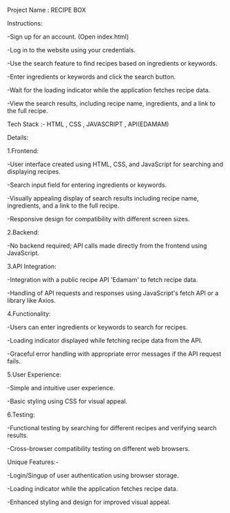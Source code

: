 Project Name : RECIPE BOX

Instructions:

-Sign up for an account. (Open index.html)

-Log in to the website using your credentials.

-Use the search feature to find recipes based on ingredients or keywords.

-Enter ingredients or keywords and click the search button.

-Wait for the loading indicator while the application fetches recipe data.

-View the search results, including recipe name, ingredients, and a link to the full recipe.

Tech Stack :- HTML , CSS , JAVASCRIPT , API(EDAMAM)


Details:

1.Frontend:

-User interface created using HTML, CSS, and JavaScript for searching and displaying recipes.

-Search input field for entering ingredients or keywords.

-Visually appealing display of search results including recipe name, ingredients, and a link to the full recipe.

-Responsive design for compatibility with different screen sizes.

2.Backend:

-No backend required; API calls made directly from the frontend using JavaScript.

3.API Integration:

-Integration with a public recipe API 'Edamam' to fetch recipe data.

-Handling of API requests and responses using JavaScript's fetch API or a library like Axios.

4.Functionality:

-Users can enter ingredients or keywords to search for recipes.

-Loading indicator displayed while fetching recipe data from the API.

-Graceful error handling with appropriate error messages if the API request fails.

5.User Experience:

-Simple and intuitive user experience.

-Basic styling using CSS for visual appeal.

6.Testing:

-Functional testing by searching for different recipes and verifying search results.

-Cross-browser compatibility testing on different web browsers.

Unique Features:-

-Login/Singup of user authentication using browser storage.

-Loading indicator while the application fetches recipe data. 

-Enhanced styling and design for improved visual appeal.


